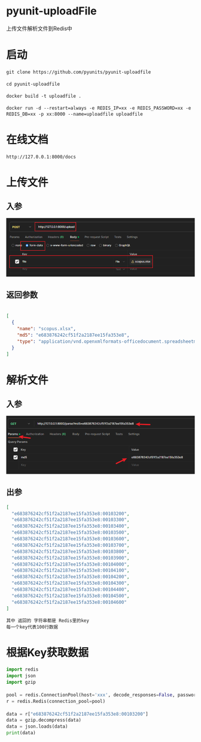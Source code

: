 # pyunit-uploadFile

上传文件解析文件到Redis中

# 启动

    git clone https://github.com/pyunits/pyunit-uploadfile
    
    cd pyunit-uploadfile

    docker build -t uploadfile .

    docker run -d --restart=always -e REDIS_IP=xx -e REDIS_PASSWORD=xx -e REDIS_DB=xx -p xx:8000 --name=uploadfile uploadfile

# 在线文档

    http://127.0.0.1:8000/docs

# 上传文件

## 入参

![img.png](img.png)

## 返回参数

```json

[
  {
    "name": "scopus.xlsx",
    "md5": "e683876242cf51f2a2187ee15fa353e8",
    "type": "application/vnd.openxmlformats-officedocument.spreadsheetml.sheet"
  }
]
```

# 解析文件

## 入参

![img_1.png](img_1.png)

## 出参

```json
[
  "e683876242cf51f2a2187ee15fa353e8:00103200",
  "e683876242cf51f2a2187ee15fa353e8:00103300",
  "e683876242cf51f2a2187ee15fa353e8:00103400",
  "e683876242cf51f2a2187ee15fa353e8:00103500",
  "e683876242cf51f2a2187ee15fa353e8:00103600",
  "e683876242cf51f2a2187ee15fa353e8:00103700",
  "e683876242cf51f2a2187ee15fa353e8:00103800",
  "e683876242cf51f2a2187ee15fa353e8:00103900",
  "e683876242cf51f2a2187ee15fa353e8:00104000",
  "e683876242cf51f2a2187ee15fa353e8:00104100",
  "e683876242cf51f2a2187ee15fa353e8:00104200",
  "e683876242cf51f2a2187ee15fa353e8:00104300",
  "e683876242cf51f2a2187ee15fa353e8:00104400",
  "e683876242cf51f2a2187ee15fa353e8:00104500",
  "e683876242cf51f2a2187ee15fa353e8:00104600"
]
```

    其中 返回的 字符串都是 Redis里的key
    每一个key代表100行数据

# 根据Key获取数据

```python
import redis
import json
import gzip

pool = redis.ConnectionPool(host='xxx', decode_responses=False, password="xxx")
r = redis.Redis(connection_pool=pool)

data = r["e683876242cf51f2a2187ee15fa353e8:00103200"]
data = gzip.decompress(data)
data = json.loads(data)
print(data)
```
